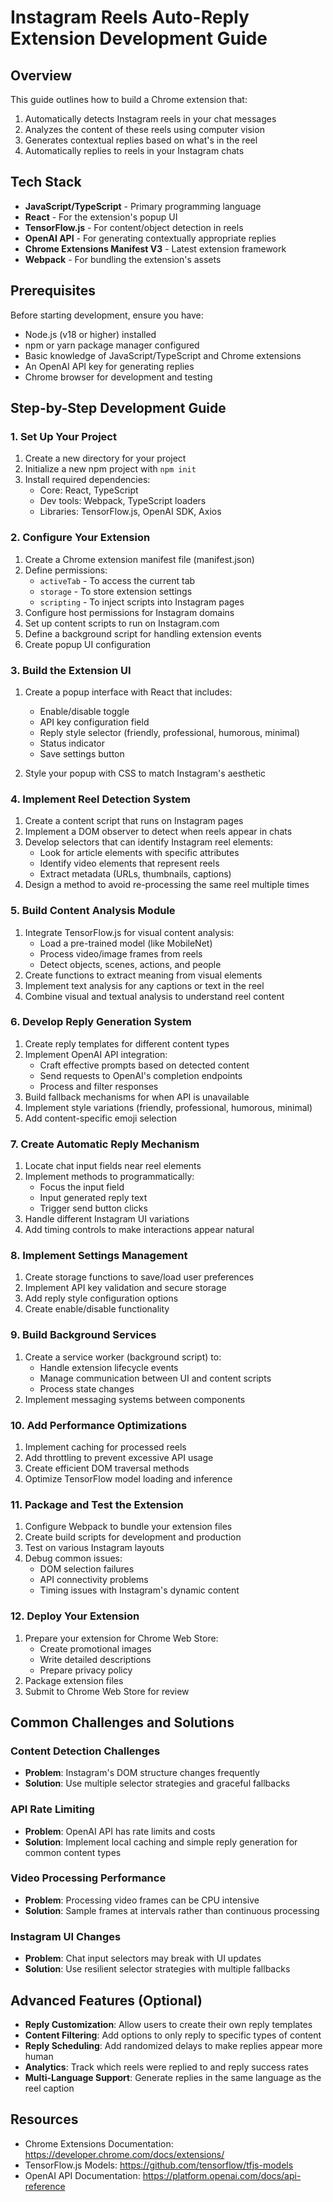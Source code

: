 # Instagram Reels Auto-Reply Extension Development Guide

## Overview

This guide outlines how to build a Chrome extension that:
1. Automatically detects Instagram reels in your chat messages
2. Analyzes the content of these reels using computer vision
3. Generates contextual replies based on what's in the reel
4. Automatically replies to reels in your Instagram chats

## Tech Stack

- **JavaScript/TypeScript** - Primary programming language
- **React** - For the extension's popup UI
- **TensorFlow.js** - For content/object detection in reels
- **OpenAI API** - For generating contextually appropriate replies
- **Chrome Extensions Manifest V3** - Latest extension framework
- **Webpack** - For bundling the extension's assets

## Prerequisites

Before starting development, ensure you have:
- Node.js (v18 or higher) installed
- npm or yarn package manager configured
- Basic knowledge of JavaScript/TypeScript and Chrome extensions
- An OpenAI API key for generating replies
- Chrome browser for development and testing

## Step-by-Step Development Guide

### 1. Set Up Your Project

1. Create a new directory for your project
2. Initialize a new npm project with `npm init`
3. Install required dependencies:
   - Core: React, TypeScript
   - Dev tools: Webpack, TypeScript loaders
   - Libraries: TensorFlow.js, OpenAI SDK, Axios

### 2. Configure Your Extension

1. Create a Chrome extension manifest file (manifest.json)
2. Define permissions:
   - `activeTab` - To access the current tab
   - `storage` - To store extension settings
   - `scripting` - To inject scripts into Instagram pages
3. Configure host permissions for Instagram domains
4. Set up content scripts to run on Instagram.com
5. Define a background script for handling extension events
6. Create popup UI configuration

### 3. Build the Extension UI

1. Create a popup interface with React that includes:
   - Enable/disable toggle
   - API key configuration field
   - Reply style selector (friendly, professional, humorous, minimal)
   - Status indicator
   - Save settings button

2. Style your popup with CSS to match Instagram's aesthetic

### 4. Implement Reel Detection System

1. Create a content script that runs on Instagram pages
2. Implement a DOM observer to detect when reels appear in chats
3. Develop selectors that can identify Instagram reel elements:
   - Look for article elements with specific attributes
   - Identify video elements that represent reels
   - Extract metadata (URLs, thumbnails, captions)
4. Design a method to avoid re-processing the same reel multiple times

### 5. Build Content Analysis Module

1. Integrate TensorFlow.js for visual content analysis:
   - Load a pre-trained model (like MobileNet)
   - Process video/image frames from reels
   - Detect objects, scenes, actions, and people
2. Create functions to extract meaning from visual elements
3. Implement text analysis for any captions or text in the reel
4. Combine visual and textual analysis to understand reel content

### 6. Develop Reply Generation System

1. Create reply templates for different content types
2. Implement OpenAI API integration:
   - Craft effective prompts based on detected content
   - Send requests to OpenAI's completion endpoints
   - Process and filter responses
3. Build fallback mechanisms for when API is unavailable
4. Implement style variations (friendly, professional, humorous, minimal)
5. Add content-specific emoji selection

### 7. Create Automatic Reply Mechanism

1. Locate chat input fields near reel elements
2. Implement methods to programmatically:
   - Focus the input field
   - Input generated reply text
   - Trigger send button clicks
3. Handle different Instagram UI variations
4. Add timing controls to make interactions appear natural

### 8. Implement Settings Management

1. Create storage functions to save/load user preferences
2. Implement API key validation and secure storage
3. Add reply style configuration options
4. Create enable/disable functionality

### 9. Build Background Services

1. Create a service worker (background script) to:
   - Handle extension lifecycle events
   - Manage communication between UI and content scripts
   - Process state changes
2. Implement messaging systems between components

### 10. Add Performance Optimizations

1. Implement caching for processed reels
2. Add throttling to prevent excessive API usage
3. Create efficient DOM traversal methods
4. Optimize TensorFlow model loading and inference

### 11. Package and Test the Extension

1. Configure Webpack to bundle your extension files
2. Create build scripts for development and production
3. Test on various Instagram layouts
4. Debug common issues:
   - DOM selection failures
   - API connectivity problems
   - Timing issues with Instagram's dynamic content

### 12. Deploy Your Extension

1. Prepare your extension for Chrome Web Store:
   - Create promotional images
   - Write detailed descriptions
   - Prepare privacy policy
2. Package extension files
3. Submit to Chrome Web Store for review

## Common Challenges and Solutions

### Content Detection Challenges

- **Problem**: Instagram's DOM structure changes frequently
- **Solution**: Use multiple selector strategies and graceful fallbacks

### API Rate Limiting

- **Problem**: OpenAI API has rate limits and costs
- **Solution**: Implement local caching and simple reply generation for common content types

### Video Processing Performance

- **Problem**: Processing video frames can be CPU intensive
- **Solution**: Sample frames at intervals rather than continuous processing

### Instagram UI Changes

- **Problem**: Chat input selectors may break with UI updates
- **Solution**: Use resilient selector strategies with multiple fallbacks

## Advanced Features (Optional)

- **Reply Customization**: Allow users to create their own reply templates
- **Content Filtering**: Add options to only reply to specific types of content
- **Reply Scheduling**: Add randomized delays to make replies appear more human
- **Analytics**: Track which reels were replied to and reply success rates
- **Multi-Language Support**: Generate replies in the same language as the reel caption

## Resources

- Chrome Extensions Documentation: https://developer.chrome.com/docs/extensions/
- TensorFlow.js Models: https://github.com/tensorflow/tfjs-models
- OpenAI API Documentation: https://platform.openai.com/docs/api-reference